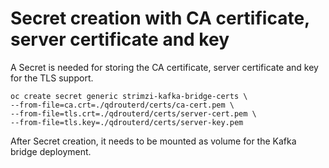 # Secret creation with CA certificate, server certificate and key

A Secret is needed for storing the CA certificate, server certificate and key for the TLS support.

    oc create secret generic strimzi-kafka-bridge-certs \
    --from-file=ca.crt=./qdrouterd/certs/ca-cert.pem \
    --from-file=tls.crt=./qdrouterd/certs/server-cert.pem \
    --from-file=tls.key=./qdrouterd/certs/server-key.pem

After Secret creation, it needs to be mounted as volume for the Kafka bridge deployment.